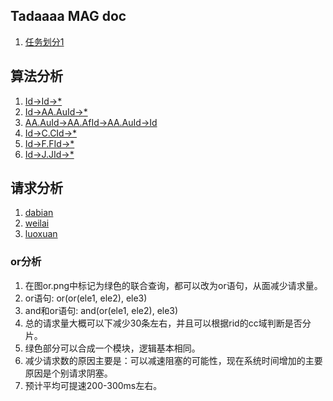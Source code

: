## Tadaaaa MAG doc

1. [任务划分1](task1.md)

## 算法分析
1. [Id->Id->*](Id_Id_xx.md)
2. [Id->AA.AuId->*](Id_AA.AuId_xx.md)
3. [AA.AuId->AA.AfId->AA.AuId->Id](AA.AuId_AA.AfId_AA.AuId_Id.md)
4. [Id->C.CId->*](Id_C.CId_xx.md)
5. [Id->F.FId->*](Id_F.FId_xx.md)
6. [Id->J.JId->*](Id_J.JId_xx.md)

## 请求分析
1. [dabian](request_bian.md)
2. [weilai](request_weilai.md)
3. [luoxuan](request_luoxuan.md)

### or分析
1. 在图or.png中标记为绿色的联合查询，都可以改为or语句，从面减少请求量。
2. or语句: or(or(ele1, ele2), ele3)
3. and和or语句: and(or(ele1, ele2), ele3)
4. 总的请求量大概可以下减少30条左右，并且可以根据rid的cc域判断是否分片。
5. 绿色部分可以合成一个模块，逻辑基本相同。
6. 减少请求数的原因主要是：可以减速阻塞的可能性，现在系统时间增加的主要原因是个别请求阴塞。
7. 预计平均可提速200-300ms左右。
